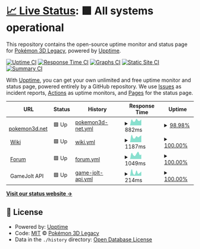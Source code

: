 # [📈 Live Status](https://status.pokemon3d.net): <!--live status--> **🟩 All systems operational**

This repository contains the open-source uptime monitor and status page for [Pokémon 3D Legacy](https://pokemon3d.net/), powered by [Upptime](https://github.com/upptime/upptime).

[![Uptime CI](https://github.com/P3D-Legacy/status.pokemon3d.net/workflows/Uptime%20CI/badge.svg)](https://github.com/P3D-Legacy/status.pokemon3d.net/actions?query=workflow%3A%22Uptime+CI%22)
[![Response Time CI](https://github.com/P3D-Legacy/status.pokemon3d.net/workflows/Response%20Time%20CI/badge.svg)](https://github.com/P3D-Legacy/status.pokemon3d.net/actions?query=workflow%3A%22Response+Time+CI%22)
[![Graphs CI](https://github.com/P3D-Legacy/status.pokemon3d.net/workflows/Graphs%20CI/badge.svg)](https://github.com/P3D-Legacy/status.pokemon3d.net/actions?query=workflow%3A%22Graphs+CI%22)
[![Static Site CI](https://github.com/P3D-Legacy/status.pokemon3d.net/workflows/Static%20Site%20CI/badge.svg)](https://github.com/P3D-Legacy/status.pokemon3d.net/actions?query=workflow%3A%22Static+Site+CI%22)
[![Summary CI](https://github.com/P3D-Legacy/status.pokemon3d.net/workflows/Summary%20CI/badge.svg)](https://github.com/P3D-Legacy/status.pokemon3d.net/actions?query=workflow%3A%22Summary+CI%22)

With [Upptime](https://upptime.js.org), you can get your own unlimited and free uptime monitor and status page, powered entirely by a GitHub repository. We use [Issues](https://github.com/P3D-Legacy/status.pokemon3d.net/issues) as incident reports, [Actions](https://github.com/P3D-Legacy/status.pokemon3d.net/actions) as uptime monitors, and [Pages](https://status.pokemon3d.net) for the status page.

<!--start: status pages-->
<!-- This summary is generated by Upptime (https://github.com/upptime/upptime) -->
<!-- Do not edit this manually, your changes will be overwritten -->
<!-- prettier-ignore -->
| URL | Status | History | Response Time | Uptime |
| --- | ------ | ------- | ------------- | ------ |
| <img alt="" src="https://favicons.githubusercontent.com/pokemon3d.net" height="13"> [pokemon3d.net](https://pokemon3d.net) | 🟩 Up | [pokemon3d-net.yml](https://github.com/P3D-Legacy/status.pokemon3d.net/commits/HEAD/history/pokemon3d-net.yml) | <details><summary><img alt="Response time graph" src="./graphs/pokemon3d-net/response-time-week.png" height="20"> 882ms</summary><br><a href="https://status.pokemon3d.net/history/pokemon3d-net"><img alt="Response time 1689" src="https://img.shields.io/endpoint?url=https%3A%2F%2Fraw.githubusercontent.com%2FP3D-Legacy%2Fstatus.pokemon3d.net%2FHEAD%2Fapi%2Fpokemon3d-net%2Fresponse-time.json"></a><br><a href="https://status.pokemon3d.net/history/pokemon3d-net"><img alt="24-hour response time 744" src="https://img.shields.io/endpoint?url=https%3A%2F%2Fraw.githubusercontent.com%2FP3D-Legacy%2Fstatus.pokemon3d.net%2FHEAD%2Fapi%2Fpokemon3d-net%2Fresponse-time-day.json"></a><br><a href="https://status.pokemon3d.net/history/pokemon3d-net"><img alt="7-day response time 882" src="https://img.shields.io/endpoint?url=https%3A%2F%2Fraw.githubusercontent.com%2FP3D-Legacy%2Fstatus.pokemon3d.net%2FHEAD%2Fapi%2Fpokemon3d-net%2Fresponse-time-week.json"></a><br><a href="https://status.pokemon3d.net/history/pokemon3d-net"><img alt="30-day response time 1301" src="https://img.shields.io/endpoint?url=https%3A%2F%2Fraw.githubusercontent.com%2FP3D-Legacy%2Fstatus.pokemon3d.net%2FHEAD%2Fapi%2Fpokemon3d-net%2Fresponse-time-month.json"></a><br><a href="https://status.pokemon3d.net/history/pokemon3d-net"><img alt="1-year response time 1689" src="https://img.shields.io/endpoint?url=https%3A%2F%2Fraw.githubusercontent.com%2FP3D-Legacy%2Fstatus.pokemon3d.net%2FHEAD%2Fapi%2Fpokemon3d-net%2Fresponse-time-year.json"></a></details> | <details><summary><a href="https://status.pokemon3d.net/history/pokemon3d-net">98.98%</a></summary><a href="https://status.pokemon3d.net/history/pokemon3d-net"><img alt="All-time uptime 99.72%" src="https://img.shields.io/endpoint?url=https%3A%2F%2Fraw.githubusercontent.com%2FP3D-Legacy%2Fstatus.pokemon3d.net%2FHEAD%2Fapi%2Fpokemon3d-net%2Fuptime.json"></a><br><a href="https://status.pokemon3d.net/history/pokemon3d-net"><img alt="24-hour uptime 92.85%" src="https://img.shields.io/endpoint?url=https%3A%2F%2Fraw.githubusercontent.com%2FP3D-Legacy%2Fstatus.pokemon3d.net%2FHEAD%2Fapi%2Fpokemon3d-net%2Fuptime-day.json"></a><br><a href="https://status.pokemon3d.net/history/pokemon3d-net"><img alt="7-day uptime 98.98%" src="https://img.shields.io/endpoint?url=https%3A%2F%2Fraw.githubusercontent.com%2FP3D-Legacy%2Fstatus.pokemon3d.net%2FHEAD%2Fapi%2Fpokemon3d-net%2Fuptime-week.json"></a><br><a href="https://status.pokemon3d.net/history/pokemon3d-net"><img alt="30-day uptime 99.54%" src="https://img.shields.io/endpoint?url=https%3A%2F%2Fraw.githubusercontent.com%2FP3D-Legacy%2Fstatus.pokemon3d.net%2FHEAD%2Fapi%2Fpokemon3d-net%2Fuptime-month.json"></a><br><a href="https://status.pokemon3d.net/history/pokemon3d-net"><img alt="1-year uptime 99.72%" src="https://img.shields.io/endpoint?url=https%3A%2F%2Fraw.githubusercontent.com%2FP3D-Legacy%2Fstatus.pokemon3d.net%2FHEAD%2Fapi%2Fpokemon3d-net%2Fuptime-year.json"></a></details>
| <img alt="" src="https://favicons.githubusercontent.com/wiki.pokemon3d.net" height="13"> [Wiki](https://wiki.pokemon3d.net) | 🟩 Up | [wiki.yml](https://github.com/P3D-Legacy/status.pokemon3d.net/commits/HEAD/history/wiki.yml) | <details><summary><img alt="Response time graph" src="./graphs/wiki/response-time-week.png" height="20"> 1187ms</summary><br><a href="https://status.pokemon3d.net/history/wiki"><img alt="Response time 1254" src="https://img.shields.io/endpoint?url=https%3A%2F%2Fraw.githubusercontent.com%2FP3D-Legacy%2Fstatus.pokemon3d.net%2FHEAD%2Fapi%2Fwiki%2Fresponse-time.json"></a><br><a href="https://status.pokemon3d.net/history/wiki"><img alt="24-hour response time 1757" src="https://img.shields.io/endpoint?url=https%3A%2F%2Fraw.githubusercontent.com%2FP3D-Legacy%2Fstatus.pokemon3d.net%2FHEAD%2Fapi%2Fwiki%2Fresponse-time-day.json"></a><br><a href="https://status.pokemon3d.net/history/wiki"><img alt="7-day response time 1187" src="https://img.shields.io/endpoint?url=https%3A%2F%2Fraw.githubusercontent.com%2FP3D-Legacy%2Fstatus.pokemon3d.net%2FHEAD%2Fapi%2Fwiki%2Fresponse-time-week.json"></a><br><a href="https://status.pokemon3d.net/history/wiki"><img alt="30-day response time 1219" src="https://img.shields.io/endpoint?url=https%3A%2F%2Fraw.githubusercontent.com%2FP3D-Legacy%2Fstatus.pokemon3d.net%2FHEAD%2Fapi%2Fwiki%2Fresponse-time-month.json"></a><br><a href="https://status.pokemon3d.net/history/wiki"><img alt="1-year response time 1254" src="https://img.shields.io/endpoint?url=https%3A%2F%2Fraw.githubusercontent.com%2FP3D-Legacy%2Fstatus.pokemon3d.net%2FHEAD%2Fapi%2Fwiki%2Fresponse-time-year.json"></a></details> | <details><summary><a href="https://status.pokemon3d.net/history/wiki">100.00%</a></summary><a href="https://status.pokemon3d.net/history/wiki"><img alt="All-time uptime 100.00%" src="https://img.shields.io/endpoint?url=https%3A%2F%2Fraw.githubusercontent.com%2FP3D-Legacy%2Fstatus.pokemon3d.net%2FHEAD%2Fapi%2Fwiki%2Fuptime.json"></a><br><a href="https://status.pokemon3d.net/history/wiki"><img alt="24-hour uptime 100.00%" src="https://img.shields.io/endpoint?url=https%3A%2F%2Fraw.githubusercontent.com%2FP3D-Legacy%2Fstatus.pokemon3d.net%2FHEAD%2Fapi%2Fwiki%2Fuptime-day.json"></a><br><a href="https://status.pokemon3d.net/history/wiki"><img alt="7-day uptime 100.00%" src="https://img.shields.io/endpoint?url=https%3A%2F%2Fraw.githubusercontent.com%2FP3D-Legacy%2Fstatus.pokemon3d.net%2FHEAD%2Fapi%2Fwiki%2Fuptime-week.json"></a><br><a href="https://status.pokemon3d.net/history/wiki"><img alt="30-day uptime 100.00%" src="https://img.shields.io/endpoint?url=https%3A%2F%2Fraw.githubusercontent.com%2FP3D-Legacy%2Fstatus.pokemon3d.net%2FHEAD%2Fapi%2Fwiki%2Fuptime-month.json"></a><br><a href="https://status.pokemon3d.net/history/wiki"><img alt="1-year uptime 100.00%" src="https://img.shields.io/endpoint?url=https%3A%2F%2Fraw.githubusercontent.com%2FP3D-Legacy%2Fstatus.pokemon3d.net%2FHEAD%2Fapi%2Fwiki%2Fuptime-year.json"></a></details>
| <img alt="" src="https://favicons.githubusercontent.com/forum.pokemon3d.net" height="13"> [Forum](https://forum.pokemon3d.net) | 🟩 Up | [forum.yml](https://github.com/P3D-Legacy/status.pokemon3d.net/commits/HEAD/history/forum.yml) | <details><summary><img alt="Response time graph" src="./graphs/forum/response-time-week.png" height="20"> 1049ms</summary><br><a href="https://status.pokemon3d.net/history/forum"><img alt="Response time 1042" src="https://img.shields.io/endpoint?url=https%3A%2F%2Fraw.githubusercontent.com%2FP3D-Legacy%2Fstatus.pokemon3d.net%2FHEAD%2Fapi%2Fforum%2Fresponse-time.json"></a><br><a href="https://status.pokemon3d.net/history/forum"><img alt="24-hour response time 810" src="https://img.shields.io/endpoint?url=https%3A%2F%2Fraw.githubusercontent.com%2FP3D-Legacy%2Fstatus.pokemon3d.net%2FHEAD%2Fapi%2Fforum%2Fresponse-time-day.json"></a><br><a href="https://status.pokemon3d.net/history/forum"><img alt="7-day response time 1049" src="https://img.shields.io/endpoint?url=https%3A%2F%2Fraw.githubusercontent.com%2FP3D-Legacy%2Fstatus.pokemon3d.net%2FHEAD%2Fapi%2Fforum%2Fresponse-time-week.json"></a><br><a href="https://status.pokemon3d.net/history/forum"><img alt="30-day response time 1061" src="https://img.shields.io/endpoint?url=https%3A%2F%2Fraw.githubusercontent.com%2FP3D-Legacy%2Fstatus.pokemon3d.net%2FHEAD%2Fapi%2Fforum%2Fresponse-time-month.json"></a><br><a href="https://status.pokemon3d.net/history/forum"><img alt="1-year response time 1042" src="https://img.shields.io/endpoint?url=https%3A%2F%2Fraw.githubusercontent.com%2FP3D-Legacy%2Fstatus.pokemon3d.net%2FHEAD%2Fapi%2Fforum%2Fresponse-time-year.json"></a></details> | <details><summary><a href="https://status.pokemon3d.net/history/forum">100.00%</a></summary><a href="https://status.pokemon3d.net/history/forum"><img alt="All-time uptime 100.00%" src="https://img.shields.io/endpoint?url=https%3A%2F%2Fraw.githubusercontent.com%2FP3D-Legacy%2Fstatus.pokemon3d.net%2FHEAD%2Fapi%2Fforum%2Fuptime.json"></a><br><a href="https://status.pokemon3d.net/history/forum"><img alt="24-hour uptime 100.00%" src="https://img.shields.io/endpoint?url=https%3A%2F%2Fraw.githubusercontent.com%2FP3D-Legacy%2Fstatus.pokemon3d.net%2FHEAD%2Fapi%2Fforum%2Fuptime-day.json"></a><br><a href="https://status.pokemon3d.net/history/forum"><img alt="7-day uptime 100.00%" src="https://img.shields.io/endpoint?url=https%3A%2F%2Fraw.githubusercontent.com%2FP3D-Legacy%2Fstatus.pokemon3d.net%2FHEAD%2Fapi%2Fforum%2Fuptime-week.json"></a><br><a href="https://status.pokemon3d.net/history/forum"><img alt="30-day uptime 100.00%" src="https://img.shields.io/endpoint?url=https%3A%2F%2Fraw.githubusercontent.com%2FP3D-Legacy%2Fstatus.pokemon3d.net%2FHEAD%2Fapi%2Fforum%2Fuptime-month.json"></a><br><a href="https://status.pokemon3d.net/history/forum"><img alt="1-year uptime 100.00%" src="https://img.shields.io/endpoint?url=https%3A%2F%2Fraw.githubusercontent.com%2FP3D-Legacy%2Fstatus.pokemon3d.net%2FHEAD%2Fapi%2Fforum%2Fuptime-year.json"></a></details>
| <img alt="" src="https://favicons.githubusercontent.com/api.gamejolt.com" height="13"> GameJolt API | 🟩 Up | [game-jolt-api.yml](https://github.com/P3D-Legacy/status.pokemon3d.net/commits/HEAD/history/game-jolt-api.yml) | <details><summary><img alt="Response time graph" src="./graphs/game-jolt-api/response-time-week.png" height="20"> 214ms</summary><br><a href="https://status.pokemon3d.net/history/game-jolt-api"><img alt="Response time 249" src="https://img.shields.io/endpoint?url=https%3A%2F%2Fraw.githubusercontent.com%2FP3D-Legacy%2Fstatus.pokemon3d.net%2FHEAD%2Fapi%2Fgame-jolt-api%2Fresponse-time.json"></a><br><a href="https://status.pokemon3d.net/history/game-jolt-api"><img alt="24-hour response time 169" src="https://img.shields.io/endpoint?url=https%3A%2F%2Fraw.githubusercontent.com%2FP3D-Legacy%2Fstatus.pokemon3d.net%2FHEAD%2Fapi%2Fgame-jolt-api%2Fresponse-time-day.json"></a><br><a href="https://status.pokemon3d.net/history/game-jolt-api"><img alt="7-day response time 214" src="https://img.shields.io/endpoint?url=https%3A%2F%2Fraw.githubusercontent.com%2FP3D-Legacy%2Fstatus.pokemon3d.net%2FHEAD%2Fapi%2Fgame-jolt-api%2Fresponse-time-week.json"></a><br><a href="https://status.pokemon3d.net/history/game-jolt-api"><img alt="30-day response time 246" src="https://img.shields.io/endpoint?url=https%3A%2F%2Fraw.githubusercontent.com%2FP3D-Legacy%2Fstatus.pokemon3d.net%2FHEAD%2Fapi%2Fgame-jolt-api%2Fresponse-time-month.json"></a><br><a href="https://status.pokemon3d.net/history/game-jolt-api"><img alt="1-year response time 249" src="https://img.shields.io/endpoint?url=https%3A%2F%2Fraw.githubusercontent.com%2FP3D-Legacy%2Fstatus.pokemon3d.net%2FHEAD%2Fapi%2Fgame-jolt-api%2Fresponse-time-year.json"></a></details> | <details><summary><a href="https://status.pokemon3d.net/history/game-jolt-api">100.00%</a></summary><a href="https://status.pokemon3d.net/history/game-jolt-api"><img alt="All-time uptime 99.85%" src="https://img.shields.io/endpoint?url=https%3A%2F%2Fraw.githubusercontent.com%2FP3D-Legacy%2Fstatus.pokemon3d.net%2FHEAD%2Fapi%2Fgame-jolt-api%2Fuptime.json"></a><br><a href="https://status.pokemon3d.net/history/game-jolt-api"><img alt="24-hour uptime 100.00%" src="https://img.shields.io/endpoint?url=https%3A%2F%2Fraw.githubusercontent.com%2FP3D-Legacy%2Fstatus.pokemon3d.net%2FHEAD%2Fapi%2Fgame-jolt-api%2Fuptime-day.json"></a><br><a href="https://status.pokemon3d.net/history/game-jolt-api"><img alt="7-day uptime 100.00%" src="https://img.shields.io/endpoint?url=https%3A%2F%2Fraw.githubusercontent.com%2FP3D-Legacy%2Fstatus.pokemon3d.net%2FHEAD%2Fapi%2Fgame-jolt-api%2Fuptime-week.json"></a><br><a href="https://status.pokemon3d.net/history/game-jolt-api"><img alt="30-day uptime 100.00%" src="https://img.shields.io/endpoint?url=https%3A%2F%2Fraw.githubusercontent.com%2FP3D-Legacy%2Fstatus.pokemon3d.net%2FHEAD%2Fapi%2Fgame-jolt-api%2Fuptime-month.json"></a><br><a href="https://status.pokemon3d.net/history/game-jolt-api"><img alt="1-year uptime 99.85%" src="https://img.shields.io/endpoint?url=https%3A%2F%2Fraw.githubusercontent.com%2FP3D-Legacy%2Fstatus.pokemon3d.net%2FHEAD%2Fapi%2Fgame-jolt-api%2Fuptime-year.json"></a></details>

<!--end: status pages-->

[**Visit our status website →**](https://status.pokemon3d.net)

## 📄 License

- Powered by: [Upptime](https://github.com/upptime/upptime)
- Code: [MIT](./LICENSE) © [Pokémon 3D Legacy](https://pokemon3d.net/)
- Data in the `./history` directory: [Open Database License](https://opendatacommons.org/licenses/odbl/1-0/)
